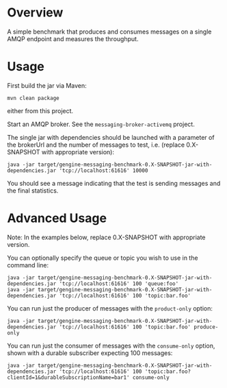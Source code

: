 
Overview
========

A simple benchmark that produces and consumes messages on a single AMQP endpoint
and measures the throughput. 

Usage
=====

First build the jar via Maven:

    mvn clean package

either from this project.

Start an AMQP broker.  See the `messaging-broker-activemq` project.

The single jar with dependencies should be launched with a parameter of the
brokerUrl and the number of messages to test, i.e. (replace 0.X-SNAPSHOT with appropriate version):

    java -jar target/gengine-messaging-benchmark-0.X-SNAPSHOT-jar-with-dependencies.jar 'tcp://localhost:61616' 10000

You should see a message indicating that the test is sending messages and the final statistics.

Advanced Usage
==============

Note: In the examples below, replace 0.X-SNAPSHOT with appropriate version.

You can optionally specify the queue or topic you wish to use in the command line:

    java -jar target/gengine-messaging-benchmark-0.X-SNAPSHOT-jar-with-dependencies.jar 'tcp://localhost:61616' 100 'queue:foo'
    java -jar target/gengine-messaging-benchmark-0.X-SNAPSHOT-jar-with-dependencies.jar 'tcp://localhost:61616' 100 'topic:bar.foo'

You can run just the producer of messages with the `product-only` option:

    java -jar target/gengine-messaging-benchmark-0.X-SNAPSHOT-jar-with-dependencies.jar 'tcp://localhost:61616' 100 'topic:bar.foo' produce-only

You can run just the consumer of messages with the `consume-only` option, shown with a durable subscriber expecting 100 messages:

    java -jar target/gengine-messaging-benchmark-0.X-SNAPSHOT-jar-with-dependencies.jar 'tcp://localhost:61616' 100 'topic:bar.foo?clientId=1&durableSubscriptionName=bar1' consume-only
